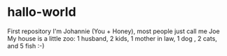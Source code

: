 # hallo-world
First repository
I'm Johannie (You + Honey), most people just call me Joe
My house is a little zoo: 1 husband, 2 kids, 1 mother in law, 1 dog , 2 cats, and 5 fish :-)
